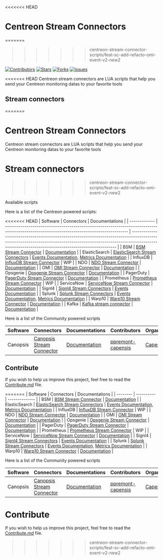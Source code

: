 <<<<<<< HEAD
# Centreon Stream Connectors

=======
>>>>>>> centreon-stream-connector-scripts/feat-sc-add-refacto-omi-event-v2-new2
<!-- SHIELDS -->
[![Contributors][contributors-shield]][contributors-url]
[![Stars][stars-shield]][stars-url]
[![Forks][forks-shield]][forks-url]
[![Issues][issues-shield]][issues-url]

<<<<<<< HEAD
Centreon stream connectors are LUA scripts that help you send your Centreon monitoring datas to your favorite tools

## Stream connectors
=======

# Centreon Stream Connectors #

Centreon stream connectors are LUA scripts that help you send your Centreon monitoring datas to your favorite tools

# Stream connectors
>>>>>>> centreon-stream-connector-scripts/feat-sc-add-refacto-omi-event-v2-new2

Available scripts

Here is a list of the Centreon powered scripts:

<<<<<<< HEAD
| Software      | Connectors                                                                                                                                    | Documentations                                                                                                                                                                                                                     |
| ------------- | --------------------------------------------------------------------------------------------------------------------------------------------- | ---------------------------------------------------------------------------------------------------------------------------------------------------------------------------------------------------------------------------------- |
| BSM           | [BSM Stream Connector](https://github.com/centreon/centreon-stream-connector-scripts/tree/master/centreon-certified/bsm)                      | [Documentation](https://docs.centreon.com/current/en/integrations/event-management/sc-hp-bsm.html)                                                                                                                                 |
| ElasticSearch | [ElasticSearch Stream Connectors](https://github.com/centreon/centreon-stream-connector-scripts/tree/master/centreon-certified/elasticsearch) | [Events Documentation](https://docs.centreon.com/current/en/integrations/data-analytics/sc-elastic-events.html), [Metrics Documentation](https://docs.centreon.com/current/en/integrations/data-analytics/sc-elastic-metrics.html) |
| InfluxDB      | [InfluxDB Stream Connector](https://github.com/centreon/centreon-stream-connector-scripts/tree/master/centreon-certified/influxdb)            | WIP                                                                                                                                                                                                                                |
| NDO           | [NDO Stream Connector](https://github.com/centreon/centreon-stream-connector-scripts/tree/master/centreon-certified/ndo)                      | [Documentation](https://docs.centreon.com/current/en/integrations/stream-connectors/ndo.html)                                                                                                                                      |
| OMI           | [OMI Stream Connector](https://github.com/centreon/centreon-stream-connector-scripts/tree/master/centreon-certified/omi)                      | [Documentation](https://docs.centreon.com/current/en/integrations/event-management/sc-hp-omi.html)                                                                                                                                 |
| Opsgenie      | [Opsgenie Stream Connector](https://github.com/centreon/centreon-stream-connector-scripts/tree/master/centreon-certified/opsgenie)            | [Documentation](https://docs.centreon.com/current/en/integrations/event-management/sc-opsgenie.html)                                                                                                                               |
| PagerDuty     | [PagerDuty Stream Connector](https://github.com/centreon/centreon-stream-connector-scripts/tree/master/centreon-certified/pagerduty)          | [Documentation](https://docs.centreon.com/current/en/integrations/event-management/sc-pagerduty-events.html)                                                                                                                       |
| Prometheus    | [Prometheus Stream Connector](https://github.com/centreon/centreon-stream-connector-scripts/tree/master/centreon-certified/prometheus)        | WIP                                                                                                                                                                                                                                |
| ServiceNow    | [ServiceNow Stream Connector](https://github.com/centreon/centreon-stream-connector-scripts/tree/master/centreon-certified/servicenow)        | [Documentation](https://docs.centreon.com/current/en/integrations/event-management/sc-service-now-events.html)                                                                                                                     |
| Signl4        | [Signl4 Stream Connectors](https://github.com/centreon/centreon-stream-connector-scripts/tree/master/centreon-certified/signl4)               | [Events Documentation](https://docs.centreon.com/current/en/integrations/event-management/sc-signl4-events.html)                                                                                                                   |
| Splunk        | [Splunk Stream Connectors](https://github.com/centreon/centreon-stream-connector-scripts/tree/master/centreon-certified/splunk)               | [Events Documentation](https://docs.centreon.com/current/en/integrations/data-analytics/sc-splunk-events.html), [Metrics Documentation](https://docs.centreon.com/current/en/integrations/data-analytics/sc-splunk-metrics.html)   |
| Warp10        | [Warp10 Stream Connector](https://github.com/centreon/centreon-stream-connector-scripts/tree/master/centreon-certified/warp10)                | [Documentation](https://docs.centreon.com/current/en/integrations/data-analytics/sc-warp10.html)                                                                                                                                   |
| Kafka         | [Kafka stream connector](https://github.com/centreon/centreon-stream-connector-scripts/tree/master/centreon-certified/kafka)                  | [Documentation](https://docs.centreon.com/docs/integrations/data-analytics/sc-kafka-events/)                                                                                                                                       |

Here is a list of the Community powered scripts

| Software | Connectors                                                                                                                        | Documentations                                                                                                                  | Contributors                                              | Organizations                           |
| -------- | --------------------------------------------------------------------------------------------------------------------------------- | ------------------------------------------------------------------------------------------------------------------------------- | --------------------------------------------------------- | --------------------------------------- |
| Canopsis | [Canopsis Stream Connector](https://github.com/centreon/centreon-stream-connector-scripts/tree/master/community-powered/canopsis) | [Documentation](https://github.com/centreon/centreon-stream-connector-scripts/tree/master/community-powered/canopsis/README.md) | [ppremont-capensis](https://github.com/ppremont-capensis) | [Capensis](https://www.capensis.fr/en/) |

## Contribute

If you wish to help us improve this project, feel free to read the [Contribute.md](https://github.com/centreon/centreon-stream-connector-scripts/blob/master/CONTRIBUTE.md) file.

=======
| Software | Connectors | Documentations |
| -------- | ---------- | -------------- |
| BSM      | [BSM Stream Connector](https://github.com/centreon/centreon-stream-connector-scripts/tree/master/centreon-certified/bsm) | [Documentation](https://docs.centreon.com/current/en/integrations/event-management/sc-hp-bsm.html) |
| ElasticSearch | [ElasticSearch Stream Connectors](https://github.com/centreon/centreon-stream-connector-scripts/tree/master/centreon-certified/elasticsearch) | [Events Documentation](https://docs.centreon.com/current/en/integrations/data-analytics/sc-elastic-events.html), [Metrics Documentation](https://docs.centreon.com/current/en/integrations/data-analytics/sc-elastic-metrics.html) |
| InfluxDB | [InfluxDB Stream Connector](https://github.com/centreon/centreon-stream-connector-scripts/tree/master/centreon-certified/influxdb) | WIP |
| NDO | [NDO Stream Connector](https://github.com/centreon/centreon-stream-connector-scripts/tree/master/centreon-certified/ndo) | [Documentation](https://docs.centreon.com/current/en/integrations/stream-connectors/ndo.html) |
| OMI | [OMI Stream Connector](https://github.com/centreon/centreon-stream-connector-scripts/tree/master/centreon-certified/omi) | [Documentation](https://docs.centreon.com/current/en/integrations/event-management/sc-hp-omi.html) |
| Opsgenie | [Opsgenie Stream Connector](https://github.com/centreon/centreon-stream-connector-scripts/tree/master/centreon-certified/opsgenie) | [Documentation](https://docs.centreon.com/current/en/integrations/event-management/sc-opsgenie.html) |
| PagerDuty | [PagerDuty Stream Connector](https://github.com/centreon/centreon-stream-connector-scripts/tree/master/centreon-certified/pagerduty) | [Documentation](https://docs.centreon.com/current/en/integrations/event-management/sc-pagerduty-events.html) |
| Prometheus | [Prometheus Stream Connector](https://github.com/centreon/centreon-stream-connector-scripts/tree/master/centreon-certified/prometheus) | WIP |
| ServiceNow | [ServiceNow Stream Connector](https://github.com/centreon/centreon-stream-connector-scripts/tree/master/centreon-certified/servicenow) | [Documentation](https://docs.centreon.com/current/en/integrations/event-management/sc-service-now-events.html) |
| Signl4 | [Signl4 Stream Connectors](https://github.com/centreon/centreon-stream-connector-scripts/tree/master/centreon-certified/signl4) | [Events Documentation](https://docs.centreon.com/current/en/integrations/event-management/sc-signl4-events.html) |
| Splunk | [Splunk Stream Connectors](https://github.com/centreon/centreon-stream-connector-scripts/tree/master/centreon-certified/splunk) | [Events Documentation](https://docs.centreon.com/current/en/integrations/data-analytics/sc-splunk-events.html), [Metrics Documentation](https://docs.centreon.com/current/en/integrations/data-analytics/sc-splunk-metrics.html) |
| Warp10 | [Warp10 Stream Connector](https://github.com/centreon/centreon-stream-connector-scripts/tree/master/centreon-certified/warp10) | [Documentation](https://docs.centreon.com/current/en/integrations/data-analytics/sc-warp10.html) |

Here is a list of the Community powered scripts

| Software | Connectors | Documentations | Contributors | Organizations |
| -------- | ---------- | -------------- | ------------ | ------------- |
| Canopsis | [Canopsis Stream Connector](https://github.com/centreon/centreon-stream-connector-scripts/tree/master/community-powered/canopsis) | [Documentation](https://github.com/centreon/centreon-stream-connector-scripts/tree/master/community-powered/canopsis/README.md) | [ppremont-capensis](https://github.com/ppremont-capensis) | [Capensis](https://www.capensis.fr/en/) |

# Contribute

If you wish to help us improve this project, feel free to read the [Contribute.md](https://github.com/centreon/centreon-stream-connector-scripts/blob/master/CONTRIBUTE.md) file.


>>>>>>> centreon-stream-connector-scripts/feat-sc-add-refacto-omi-event-v2-new2
<!-- URL AND IMAGES FOR SHIELDS -->
[contributors-shield]: https://img.shields.io/github/contributors/centreon/centreon-stream-connector-scripts?color=%2384BD00&label=CONTRIBUTORS&style=for-the-badge
[stars-shield]: https://img.shields.io/github/stars/centreon/centreon-stream-connector-scripts?color=%23433b02a&label=STARS&style=for-the-badge
[forks-shield]: https://img.shields.io/github/forks/centreon/centreon-stream-connector-scripts?color=%23009fdf&label=FORKS&style=for-the-badge
[issues-shield]: https://img.shields.io/github/issues/centreon/centreon-stream-connector-scripts?color=%230072ce&label=ISSUES&style=for-the-badge

[contributors-url]: https://github.com/centreon/centreon-stream-connector-scripts/graphs/contributors
[forks-url]: https://github.com/centreon/centreon-stream-connector-scripts/network/members
[stars-url]: https://github.com/centreon/centreon-stream-connector-scripts/stargazers
[issues-url]: https://github.com/centreon/centreon-stream-connector-scripts/issues
